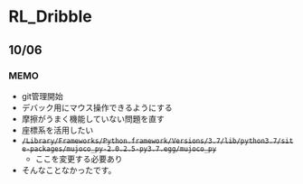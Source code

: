 # RL_Dribble
## 10/06
### MEMO
+ git管理開始
+ デバック用にマウス操作できるようにする
+ 摩擦がうまく機能していない問題を直す
+ 座標系を活用したい
+ ~~``` /Library/Frameworks/Python.framework/Versions/3.7/lib/python3.7/site-packages/mujoco_py-2.0.2.5-py3.7.egg/mujoco_py ```~~
    + ここを変更する必要あり
+ そんなことなかったです。
